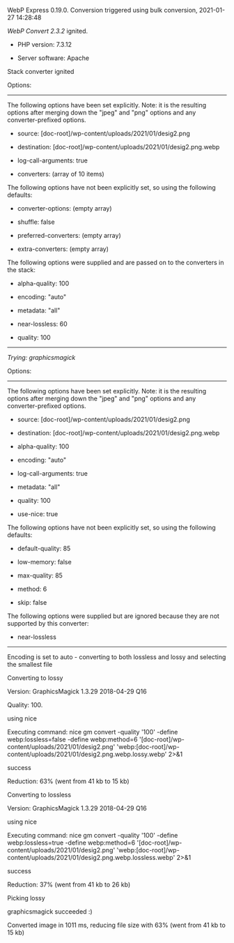 WebP Express 0.19.0. Conversion triggered using bulk conversion, 2021-01-27 14:28:48

*WebP Convert 2.3.2*  ignited.
- PHP version: 7.3.12
- Server software: Apache

Stack converter ignited

Options:
------------
The following options have been set explicitly. Note: it is the resulting options after merging down the "jpeg" and "png" options and any converter-prefixed options.
- source: [doc-root]/wp-content/uploads/2021/01/desig2.png
- destination: [doc-root]/wp-content/uploads/2021/01/desig2.png.webp
- log-call-arguments: true
- converters: (array of 10 items)

The following options have not been explicitly set, so using the following defaults:
- converter-options: (empty array)
- shuffle: false
- preferred-converters: (empty array)
- extra-converters: (empty array)

The following options were supplied and are passed on to the converters in the stack:
- alpha-quality: 100
- encoding: "auto"
- metadata: "all"
- near-lossless: 60
- quality: 100
------------


*Trying: graphicsmagick* 

Options:
------------
The following options have been set explicitly. Note: it is the resulting options after merging down the "jpeg" and "png" options and any converter-prefixed options.
- source: [doc-root]/wp-content/uploads/2021/01/desig2.png
- destination: [doc-root]/wp-content/uploads/2021/01/desig2.png.webp
- alpha-quality: 100
- encoding: "auto"
- log-call-arguments: true
- metadata: "all"
- quality: 100
- use-nice: true

The following options have not been explicitly set, so using the following defaults:
- default-quality: 85
- low-memory: false
- max-quality: 85
- method: 6
- skip: false

The following options were supplied but are ignored because they are not supported by this converter:
- near-lossless
------------

Encoding is set to auto - converting to both lossless and lossy and selecting the smallest file

Converting to lossy
Version: GraphicsMagick 1.3.29 2018-04-29 Q16 
Quality: 100. 
using nice
Executing command: nice gm convert -quality '100' -define webp:lossless=false -define webp:method=6 '[doc-root]/wp-content/uploads/2021/01/desig2.png' 'webp:[doc-root]/wp-content/uploads/2021/01/desig2.png.webp.lossy.webp' 2>&1
success
Reduction: 63% (went from 41 kb to 15 kb)

Converting to lossless
Version: GraphicsMagick 1.3.29 2018-04-29 Q16 
using nice
Executing command: nice gm convert -quality '100' -define webp:lossless=true -define webp:method=6 '[doc-root]/wp-content/uploads/2021/01/desig2.png' 'webp:[doc-root]/wp-content/uploads/2021/01/desig2.png.webp.lossless.webp' 2>&1
success
Reduction: 37% (went from 41 kb to 26 kb)

Picking lossy
graphicsmagick succeeded :)

Converted image in 1011 ms, reducing file size with 63% (went from 41 kb to 15 kb)
